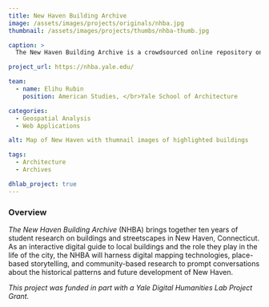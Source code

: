 ```yaml
---
title: New Haven Building Archive
image: /assets/images/projects/originals/nhba.jpg
thumbnail: /assets/images/projects/thumbs/nhba-thumb.jpg

caption: >
  The New Haven Building Archive is a crowdsourced online repository on the architectural history of New Haven's built environment.

project_url: https://nhba.yale.edu/

team:
  - name: Elihu Rubin
    position: American Studies, </br>Yale School of Architecture

categories:
  - Geospatial Analysis
  - Web Applications

alt: Map of New Haven with thumnail images of highlighted buildings

tags:
  - Architecture
  - Archives

dhlab_project: true
---
```


### Overview

*The New Haven Building Archive* (NHBA) brings together ten years of student research on buildings and streetscapes in New Haven, Connecticut. As an interactive digital guide to local buildings and the role they play in the life of the city, the NHBA will harness digital mapping technologies, place-based storytelling, and community-based research to prompt conversations about the historical patterns and future development of New Haven.

*This project was funded in part with a Yale Digital Humanities Lab Project Grant.*